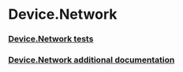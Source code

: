 # Device.Network
### [Device.Network tests](device-network-tests.md)
### [Device.Network additional documentation](device-network-additional-documentation.md)
